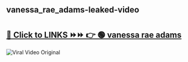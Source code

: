 
 ## vanessa_rae_adams-leaked-video 

# <h2><a href="https://clipsfans.com/vanessa_rae_adams&ref=git">🔗 Click to LINKS ⏩⏩ 👉 🟢 vanessa rae adams </a></h2>

<a href="https://clipsfans.com/vanessa_rae_adams&ref=git" rel="nofollow" data-target="animated-image.originalLink"><img src="https://i.ibb.co.com/xMMVF88/686577567.gif" alt="Viral Video Original" style="max-width: 100%; display: inline-block;" data-target="animated-image.originalImage"></a>
